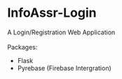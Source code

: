# InfoAssr-Login
A Login/Registration Web Application
<br><br>
Packages:
<ul>
  <li>
    Flask
  </li>
  <li>
    Pyrebase (Firebase Intergration)
  </li>
</ul>
